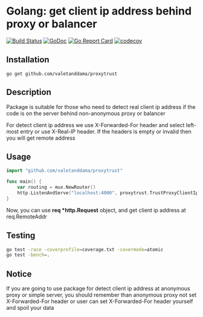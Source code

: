 # Golang: get client ip address behind proxy or balancer

[![Build Status](https://api.travis-ci.org/valetanddama/proxytrust.svg?branch=master)](https://travis-ci.org/valetanddama/proxytrust)
[![GoDoc](https://godoc.org/github.com/valetanddama/proxytrust?status.svg)](https://godoc.org/github.com/valetanddama/proxytrust)
[![Go Report Card](https://goreportcard.com/badge/github.com/valetanddama/proxytrust)](https://goreportcard.com/report/github.com/valetanddama/proxytrust)
[![codecov](https://codecov.io/gh/valetanddama/proxytrust/branch/master/graph/badge.svg)](https://codecov.io/gh/valetanddama/proxytrust)

## Installation

```
go get github.com/valetanddama/proxytrust
```

## Description
Package is suitable for those who need to detect real client ip address if the code is on the server behind non-anonymous proxy or balancer

For detect client ip address we use X-Forwarded-For header and select left-most entry or use X-Real-IP header. If the headers is empty or invalid then you will get remote address

## Usage
```go
import "github.com/valetanddama/proxytrust"

func main() {
    var routing = mux.NewRouter()
    http.ListenAndServe("localhost:4000", proxytrust.TrustProxyClientIp(routing))
}
```

Now, you can use **req \*http.Request** object, and get client ip address at req.RemoteAddr

## Testing
```bash
go test -race -coverprofile=coverage.txt -covermode=atomic
go test -bench=.
```

## Notice
If you are going to use package for detect client ip address at anonymous proxy or simple server, you should remember than anonymous proxy not set X-Forwarded-For header or user can set X-Forwarded-For header yourself and spoil your data
